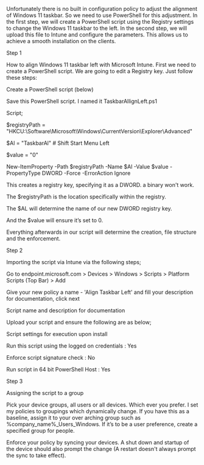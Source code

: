 Unfortunately there is no built in configuration policy to adjust the alignment of Windows 11 taskbar. So we need to use PowerShell for this adjustment. In the first step, we will create a PowerShell script using the Registry settings to change the Windows 11 taskbar to the left. In the second step, we will upload this file to Intune and configure the parameters. This allows us to achieve a smooth installation on the clients.

Step 1

How to align Windows 11 taskbar left with Microsoft Intune. First we need to create a PowerShell script. We are going to edit a Registry key. Just follow these steps:

Create a PowerShell script (below)

Save this PowerShell script. I named it TaskbarAllignLeft.ps1

Script;

  $registryPath = "HKCU:\Software\Microsoft\Windows\CurrentVersion\Explorer\Advanced"
  
  $Al = "TaskbarAl" # Shift Start Menu Left
  
  $value = "0"
  
  New-ItemProperty -Path $registryPath -Name $Al -Value $value -PropertyType DWORD -Force -ErrorAction Ignore

This creates a registry key, specifying it as a DWORD. a binary won't work. 

The $registryPath is the location specifically within the registry. 

The $AL will determine the name of our new DWORD registry key.

And the $value will ensure it’s set to 0.

Everything afterwards in our script will determine the creation, file structure and the enforcement. 

Step 2

Importing the script via Intune via the following steps;

Go to endpoint.microsoft.com > Devices > Windows > Scripts > Platform Scripts (Top Bar) > Add 

Give your new policy a name - 'Align Taskbar Left' and fill your description for documentation, click next 



Script name and description for documentation

Upload your script and ensure the following are as below; 



Script settings for execution upon install

Run this script using the logged on credentials : Yes

Enforce script signature check : No

Run script in 64 bit PowerShell Host : Yes

Step 3



Assigning the script to a group

Pick your device groups, all users or all devices. Which ever you prefer. I set my policies to groupings which dynamically change. If you have this as a baseline, assign it to your over arching group such as %company_name%_Users_Windows. If it’s to be a user preference, create a specified group for people. 

Enforce your policy by syncing your devices. A shut down and startup of the device should also prompt the change (A restart doesn't always prompt the sync to take effect).

